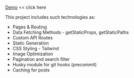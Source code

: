 [Demo](https://dev-space-blog-nextjs.vercel.app) << click here

This project includes such technologies as:

- Pages & Routing
- Data Fetching Methods - getStaticProps, getStaticPaths
- Custom API Routes
- Static Generation
- CSS Styling - Tailwind
- Image Optimization
- Pagination and search filter
- Husky module for git hooks (precommit)
- Caching for posts
